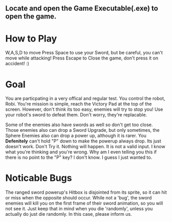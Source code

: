 ## Locate and open the Game Executable(.exe) to open the game.
# How to Play
W,A,S,D to move
Press Space to use your Sword, but be careful, you can't move while attacking!
Press Escape to Close the game, don't press it on accident! :)

# Goal
You are particpating in a very offical and regular test. You control the robot, Robi. You're mission is simple, reach the Victory Pad at the top of the screen. However, don't think its too easy, enemies will try to stop you! Use your robot's sword to defeat them. Don't worry, they're replacable. 

Some of the enemies also have swords as well so don't get too close. Those enemies also can drop a Sword Upgrade, but only sometimes, the Sphere Enemies also can drop a power up, although it is rarer. You __Defenitely__ can't hold "P" down to make the powerup always drop. Its just doesn't work. Don't Try it. Nothing will happen. It is not a valid input. I know what you're thinking and you're wrong. Why am I even telling you this if there is no point to the "P" key? I don't know. I guess I just wanted to.

# Noticable Bugs
The ranged sword powerup's Hitbox is disjointed from its sprite, so it can hit or miss when the opposite should occur.
While not a 'bug', the sword enemies will kill you on the first frame of their sword animation, so you will not see it. Just keep that in mind when you die 'randomly', unless you actually do just die randomly. In this case, please inform us.